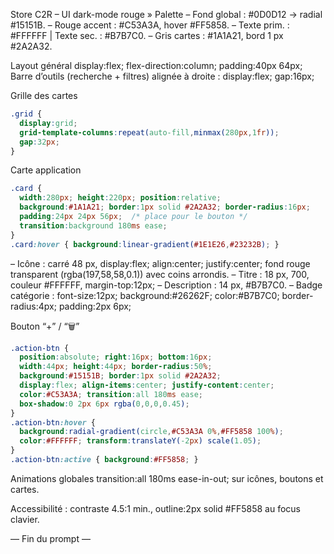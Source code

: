 Store C2R – UI dark-mode rouge »
Palette
– Fond global : #0D0D12 → radial #15151B.
– Rouge accent : #C53A3A, hover #FF5858.
– Texte prim. : #FFFFFF | Texte sec. : #B7B7C0.
– Gris cartes : #1A1A21, bord 1 px #2A2A32.

Layout général
display:flex; flex-direction:column; padding:40px 64px;
Barre d’outils (recherche + filtres) alignée à droite : display:flex; gap:16px;

Grille des cartes
```css
.grid {
  display:grid;
  grid-template-columns:repeat(auto-fill,minmax(280px,1fr));
  gap:32px;
}
```
Carte application
```css
.card {
  width:280px; height:220px; position:relative;
  background:#1A1A21; border:1px solid #2A2A32; border-radius:16px;
  padding:24px 24px 56px;  /* place pour le bouton */
  transition:background 180ms ease;
}
.card:hover { background:linear-gradient(#1E1E26,#23232B); }
```
– Icône : carré 48 px, display:flex; align:center; justify:center; fond rouge transparent (rgba(197,58,58,0.1)) avec coins arrondis.
– Titre : 18 px, 700, couleur #FFFFFF, margin-top:12px;
– Description : 14 px, #B7B7C0.
– Badge catégorie : font-size:12px; background:#26262F; color:#B7B7C0; border-radius:4px; padding:2px 6px;

Bouton “+” / “🗑️”
```css
.action-btn {
  position:absolute; right:16px; bottom:16px;
  width:44px; height:44px; border-radius:50%;
  background:#15151B; border:1px solid #2A2A32;
  display:flex; align-items:center; justify-content:center;
  color:#C53A3A; transition:all 180ms ease;
  box-shadow:0 2px 6px rgba(0,0,0,0.45);
}
.action-btn:hover {
  background:radial-gradient(circle,#C53A3A 0%,#FF5858 100%);
  color:#FFFFFF; transform:translateY(-2px) scale(1.05);
}
.action-btn:active { background:#FF5858; }
```
Animations globales
transition:all 180ms ease-in-out; sur icônes, boutons et cartes.

Accessibilité : contraste 4.5:1 min., outline:2px solid #FF5858 au focus clavier.

— Fin du prompt —
